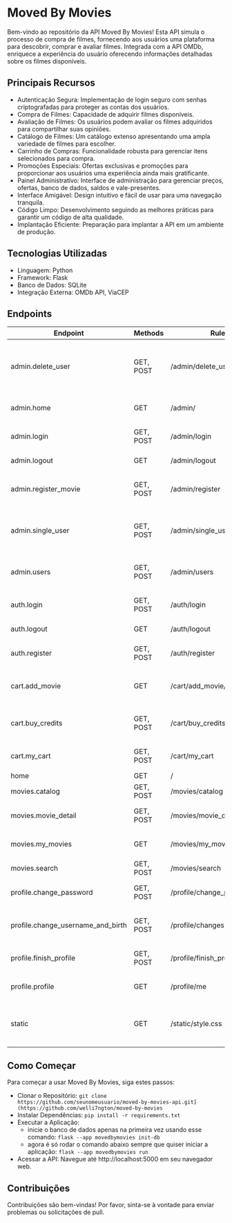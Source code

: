 # Moved By Movies
Bem-vindo ao repositório da API Moved By Movies! Esta API simula o processo de compra de filmes, fornecendo aos usuários uma plataforma para descobrir, comprar e avaliar filmes. Integrada com a API OMDb, enriquece a experiência do usuário oferecendo informações detalhadas sobre os filmes disponíveis.

## Principais Recursos
- Autenticação Segura: Implementação de login seguro com senhas criptografadas para proteger as contas dos usuários.
- Compra de Filmes: Capacidade de adquirir filmes disponíveis.
- Avaliação de Filmes: Os usuários podem avaliar os filmes adquiridos para compartilhar suas opiniões.
- Catálogo de Filmes: Um catálogo extenso apresentando uma ampla variedade de filmes para escolher.
- Carrinho de Compras: Funcionalidade robusta para gerenciar itens selecionados para compra.
- Promoções Especiais: Ofertas exclusivas e promoções para proporcionar aos usuários uma experiência ainda mais gratificante.
- Painel Administrativo: Interface de administração para gerenciar preços, ofertas, banco de dados, saldos e vale-presentes.
- Interface Amigável: Design intuitivo e fácil de usar para uma navegação tranquila.
- Código Limpo: Desenvolvimento seguindo as melhores práticas para garantir um código de alta qualidade.
- Implantação Eficiente: Preparação para implantar a API em um ambiente de produção.

## Tecnologias Utilizadas
- Linguagem: Python
- Framework: Flask
- Banco de Dados: SQLite
- Integração Externa: OMDb API, ViaCEP

## Endpoints

| Endpoint                           | Methods    | Rule                            | Descrição                                           |
|----------------------------------- | --------- | ------------------------------- | -----------------------------------------------------|
| admin.delete_user                  | GET, POST | /admin/delete_user/<int:_id>   | Deleta um usuário específico pelo ID (admin apenas) |
| admin.home                         | GET       | /admin/                         | Página inicial do painel administrativo            |
| admin.login                        | GET, POST | /admin/login                    | Página de login do administrador                    |
| admin.logout                       | GET       | /admin/logout                   | Logout do administrador                             |
| admin.register_movie               | GET, POST | /admin/register                 | Página de registro do filme (admin apenas)          |
| admin.single_user                  | GET, POST | /admin/single_user/<int:_id>    | Visualiza ou atualiza detalhes de um usuário (admin)|
| admin.users                        | GET, POST | /admin/users                    | Lista todos os usuários (admin apenas)             |
| auth.login                         | GET, POST | /auth/login                     | Página de login do usuário                          |
| auth.logout                        | GET       | /auth/logout                    | Logout do usuário                                   |
| auth.register                      | GET, POST | /auth/register                  | Página de registro do usuário                       |
| cart.add_movie                     | GET       | /cart/add_movie/<int:movie_id>  | Adiciona um filme ao carrinho de compras            |
| cart.buy_credits                   | GET, POST | /cart/buy_credits               | Compra créditos para a conta do usuário            |
| cart.my_cart                       | GET, POST | /cart/my_cart                   | Visualiza o carrinho de compras                    |
| home                               | GET       | /                               | Página inicial                                      |
| movies.catalog                     | GET, POST | /movies/catalog                 | Catálogo de filmes                                  |
| movies.movie_detail                | GET, POST | /movies/movie_detail/<int:_id>  | Detalhes de um filme específico                     |
| movies.my_movies                   | GET       | /movies/my_movies               | Lista de filmes do usuário                          |
| movies.search                      | GET, POST | /movies/search                  | Pesquisa de filmes                                  |
| profile.change_password            | GET, POST | /profile/change_password        | Altera a senha do usuário                           |
| profile.change_username_and_birth  | GET, POST | /profile/changes                | Altera o nome de usuário e a data de nascimento     |
| profile.finish_profile             | GET, POST | /profile/finish_profile         | Finaliza o perfil do usuário                        |
| profile.profile                    | GET       | /profile/me                     | Visualiza o perfil do usuário                       |
| static                             | GET       | /static/style.css         | Serviço de arquivos estáticos (CSS, JS, imagens)    |


## Como Começar
Para começar a usar Moved By Movies, siga estes passos:
- Clonar o Repositório: `git clone https://github.com/seunomeusuario/moved-by-movies-api.git](https://github.com/welli7ngton/moved-by-movies`
- Instalar Dependências: `pip install -r requirements.txt`
- Executar a Aplicação:
  - inicie o banco de dados apenas na primeira vez usando esse comando:
    `flask --app movedbymovies init-db`
  - agora é só rodar o comando abaixo sempre que quiser iniciar a aplicação:
    `flask --app movedbymovies run`
- Acessar a API: Navegue até http://localhost:5000 em seu navegador web.

## Contribuições
Contribuições são bem-vindas! Por favor, sinta-se à vontade para enviar problemas ou solicitações de pull.

                                        
                                                                    
                                            
                        
                                    
                                        
                    
                  
                      
                                
